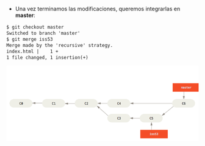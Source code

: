 * Una vez terminamos las modificaciones, queremos integrarlas en **master**:
```shell
$ git checkout master
Switched to branch 'master'
$ git merge iss53
Merge made by the 'recursive' strategy.
index.html |    1 +
1 file changed, 1 insertion(+)
```
![basic-merging](./resources/basic-merging-2.png)<!-- .element height="80%" width="80%" -->
